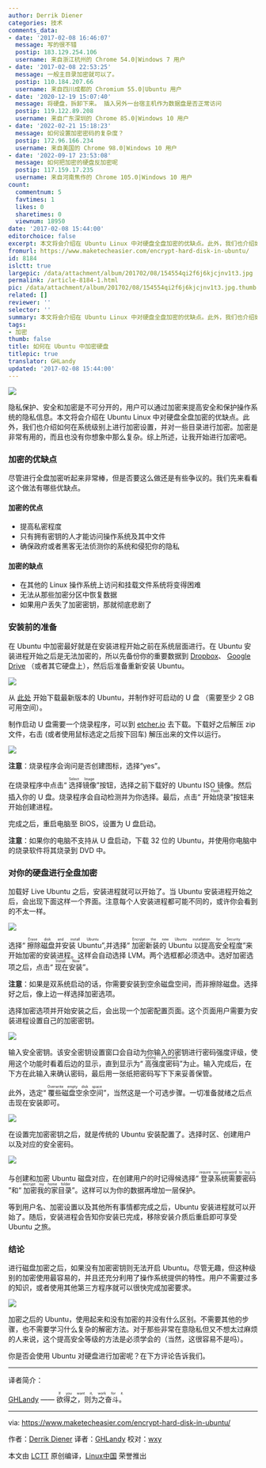 ```yaml
---
author: Derrik Diener
categories: 技术
comments_data:
- date: '2017-02-08 16:46:07'
  message: 写的很不错
  postip: 183.129.254.106
  username: 来自浙江杭州的 Chrome 54.0|Windows 7 用户
- date: '2017-02-08 22:53:25'
  message: 一般主目录加密就可以了。
  postip: 110.184.207.66
  username: 来自四川成都的 Chromium 55.0|Ubuntu 用户
- date: '2020-12-19 15:07:40'
  message: 将硬盘，拆卸下来。 插入另外一台宿主机作为数据盘是否正常访问
  postip: 119.122.89.208
  username: 来自广东深圳的 Chrome 85.0|Windows 10 用户
- date: '2022-02-21 15:18:23'
  message: 如何设置加密密码的复杂度？
  postip: 172.96.166.234
  username: 来自美国的 Chrome 98.0|Windows 10 用户
- date: '2022-09-17 23:53:08'
  message: 如何把加密的硬盘反加密呢
  postip: 117.159.17.235
  username: 来自河南焦作的 Chrome 105.0|Windows 10 用户
count:
  commentnum: 5
  favtimes: 1
  likes: 0
  sharetimes: 0
  viewnum: 18950
date: '2017-02-08 15:44:00'
editorchoice: false
excerpt: 本文将会介绍在 Ubuntu Linux 中对硬盘全盘加密的优缺点。此外，我们也介绍如何在系统级别上进行加密设置，并对一些目录进行加密。加密是非常有用的，而且也没有你想象中那么复杂。
fromurl: https://www.maketecheasier.com/encrypt-hard-disk-in-ubuntu/
id: 8184
islctt: true
largepic: /data/attachment/album/201702/08/154554qi2f6j6kjcjnv1t3.jpg
permalink: /article-8184-1.html
pic: /data/attachment/album/201702/08/154554qi2f6j6kjcjnv1t3.jpg.thumb.jpg
related: []
reviewer: ''
selector: ''
summary: 本文将会介绍在 Ubuntu Linux 中对硬盘全盘加密的优缺点。此外，我们也介绍如何在系统级别上进行加密设置，并对一些目录进行加密。加密是非常有用的，而且也没有你想象中那么复杂。
tags:
- 加密
thumb: false
title: 如何在 Ubuntu 中加密硬盘
titlepic: true
translator: GHLandy
updated: '2017-02-08 15:44:00'
---
```


![](/data/attachment/album/201702/08/154554qi2f6j6kjcjnv1t3.jpg)


隐私保护、安全和加密是不可分开的，用户可以通过加密来提高安全和保护操作系统的隐私信息。本文将会介绍在 Ubuntu Linux 中对硬盘全盘加密的优缺点。此外，我们也介绍如何在系统级别上进行加密设置，并对一些目录进行加密。加密是非常有用的，而且也没有你想象中那么复杂。综上所述，让我开始进行加密吧。


### 加密的优缺点


尽管进行全盘加密听起来非常棒，但是否要这么做还是有些争议的。我们先来看看这个做法有哪些优缺点。


#### 加密的优点


* 提高私密程度
* 只有拥有密钥的人才能访问操作系统及其中文件
* 确保政府或者黑客无法侦测你的系统和侵犯你的隐私


#### 加密的缺点


* 在其他的 Linux 操作系统上访问和挂载文件系统将变得困难
* 无法从那些加密分区中恢复数据
* 如果用户丢失了加密密钥，那就彻底悲剧了


### 安装前的准备


在 Ubuntu 中加密最好就是在安装进程开始之前在系统层面进行。在 Ubuntu 安装进程开始之后是无法加密的，所以先备份你的重要数据到 [Dropbox](http://www.maketecheasier.com/tag/dropbox)、 [Google Drive](http://www.maketecheasier.com/tag/google-drive) （或者其它硬盘上），然后后准备重新安装 Ubuntu。


![](/data/attachment/album/201702/08/154614e1m0010qmx0015h1.jpg)


从 [此处](https://www.ubuntu.com/download/alternative-downloads) 开始下载最新版本的 Ubuntu，并制作好可启动的 U 盘 （需要至少 2 GB 可用空间）。


制作启动 U 盘需要一个烧录程序，可以到 [etcher.io](https://etcher.io/) 去下载。下载好之后解压 zip 文件，右击 (或者使用鼠标选定之后按下回车) 解压出来的文件以运行。


![](/data/attachment/album/201702/08/154637o96q2me55f9vp75n.jpg)


**注意**：烧录程序会询问是否创建图标，选择“yes”。


在烧录程序中点击“<ruby> 选择镜像 <rp>  （ </rp> <rt>  Select Image </rt> <rp>  ） </rp></ruby>”按钮，选择之前下载好的 Ubuntu ISO 镜像。然后插入你的 U 盘。烧录程序会自动检测并为你选择。最后，点击“<ruby> 开始烧录 <rp>  （ </rp> <rt>  Flash </rt> <rp>  ） </rp></ruby>”按钮来开始创建进程。


完成之后，重启电脑至 BIOS，设置为 U 盘启动。


**注意**：如果你的电脑不支持从 U 盘启动，下载 32 位的 Ubuntu，并使用你电脑中的烧录软件将其烧录到 DVD 中。


### 对你的硬盘进行全盘加密


加载好 Live Ubuntu 之后，安装进程就可以开始了。当 Ubuntu 安装进程开始之后，会出现下面这样一个界面。注意每个人安装进程都可能不同的，或许你会看到的不太一样。


![](/data/attachment/album/201702/08/154658yfx4ca3r4ofvsff4.jpg)


选择“<ruby> 擦除磁盘并安装 Ubuntu <rp>  （ </rp> <rt>  Erase disk and install Ubuntu </rt> <rp>  ） </rp></ruby>”,并选择“<ruby> 加密新装的 Ubuntu 以提高安全程度 <rp>  （ </rp> <rt>  Encrypt the new Ubuntu installation for Security </rt> <rp>  ） </rp></ruby>”来开始加密的安装进程。这样会自动选择 LVM。两个选框都必须选中。选好加密选项之后，点击“<ruby> 现在安装 <rp>  （ </rp> <rt>  Install Now </rt> <rp>  ） </rp></ruby>”。


**注意**：如果是双系统启动的话，你需要安装到空余磁盘空间，而非擦除磁盘。选择好之后，像上边一样选择加密选项。


选择加密选项并开始安装之后，会出现一个加密配置页面。这个页面用户需要为安装进程设置自己的加密密钥。


![](/data/attachment/album/201702/08/154718qnknswoku4nwntfz.jpg)


输入安全密钥。该安全密钥设置窗口会自动为你输入的密钥进行密码强度评级，使用这个功能时看着后边的显示，直到显示为“<ruby> 高强度密码 <rp>  （ </rp> <rt>  strong password </rt> <rp>  ） </rp></ruby>”为止。输入完成后，在下方在此输入来确认密码，最后用一张纸把密码写下下来妥善保管。


此外，选定“<ruby> 覆些磁盘空余空间 <rp>  （ </rp> <rt>  Overwrite empty disk space </rt> <rp>  ） </rp></ruby>”，当然这是一个可选步骤。一切准备就绪之后点击现在安装即可。


![](/data/attachment/album/201702/08/154734x9s2ikmzm9m2clcz.jpg)


在设置完加密密钥之后，就是传统的 Ubuntu 安装配置了。选择时区、创建用户以及对应的安全密码。


![](/data/attachment/album/201702/08/154751q5b5bfusssbowpou.jpg)


与创建和加密 Ubuntu 磁盘对应，在创建用户的时记得候选择“<ruby> 登录系统需要密码 <rp>  （ </rp> <rt>  require my password to log in </rt> <rp>  ） </rp></ruby>”和“<ruby> 加密我的家目录 <rp>  （ </rp> <rt>  encrypt my home folder </rt> <rp>  ） </rp></ruby>”。这样可以为你的数据再增加一层保护。


等到用户名、加密设置以及其他所有事情都完成之后，Ubuntu 安装进程就可以开始了。随后，安装进程会告知你安装已完成，移除安装介质后重启即可享受 Ubuntu 之旅。


### 结论


进行磁盘加密之后，如果没有加密密钥则无法开启 Ubuntu。尽管无趣，但这种级别的加密使用最容易的，并且还充分利用了操作系统提供的特性。用户不需要过多的知识，或者使用其他第三方程序就可以很快完成加密要求。


![](/data/attachment/album/201702/08/154813aeu55l0inniv1nn8.jpg)


加密之后的 Ubuntu，使用起来和没有加密的并没有什么区别。不需要其他的步骤，也不需要学习什么复杂的解密方法。对于那些非常在意隐私但又不想太过麻烦的人来说，这个提高安全等级的方法是必须学会的（当然，这很容易不是吗）。


你是否会使用 Ubuntu 对硬盘进行加密呢？在下方评论告诉我们。




---


译者简介：


[GHLandy](http://GHLandy.com) —— <ruby> 欲得之，则为之奋斗。 <rp>  （ </rp> <rt>  If you want it, work for it. </rt> <rp>  ） </rp></ruby>




---


via: <https://www.maketecheasier.com/encrypt-hard-disk-in-ubuntu/>


作者：[Derrik Diener](https://www.maketecheasier.com/author/derrikdiener/) 译者：[GHLandy](https://github.com/GHLandy) 校对：[wxy](https://github.com/wxy)


本文由 [LCTT](https://github.com/LCTT/TranslateProject) 原创编译，[Linux中国](https://linux.cn/) 荣誉推出